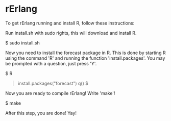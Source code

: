 rErlang
=======

To get rErlang running and install R, follow these instructions:

Run install.sh with sudo rights, this will download and install R.

$  sudo install.sh

Now you need to install the forecast package in R. This is done
by starting R using the command 'R' and running the function 
'install.packages'. You may be prompted with a question, just
press 'Y'.

$ R
> install.packages("forecast")
> q()
$

Now you are ready to compile rErlang! Write 'make'!

$ make

After this step, you are done! Yay!
